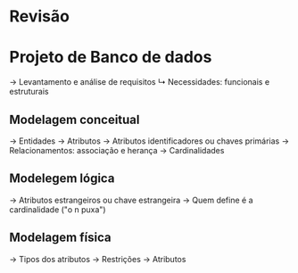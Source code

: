 # Revisão

# Projeto de Banco de dados
 → Levantamento e análise de requisitos
   ↳ Necessidades: funcionais e estruturais
 
## Modelagem conceitual
  → Entidades
  → Atributos
  → Atributos identificadores ou chaves primárias
  → Relacionamentos: associação e herança
  → Cardinalidades
  
## Modelegem lógica
  → Atributos estrangeiros ou chave estrangeira
  → Quem define é a cardinalidade ("o n puxa")
  
## Modelagem física
  → Tipos dos atributos
  → Restrições
  → Atributos
